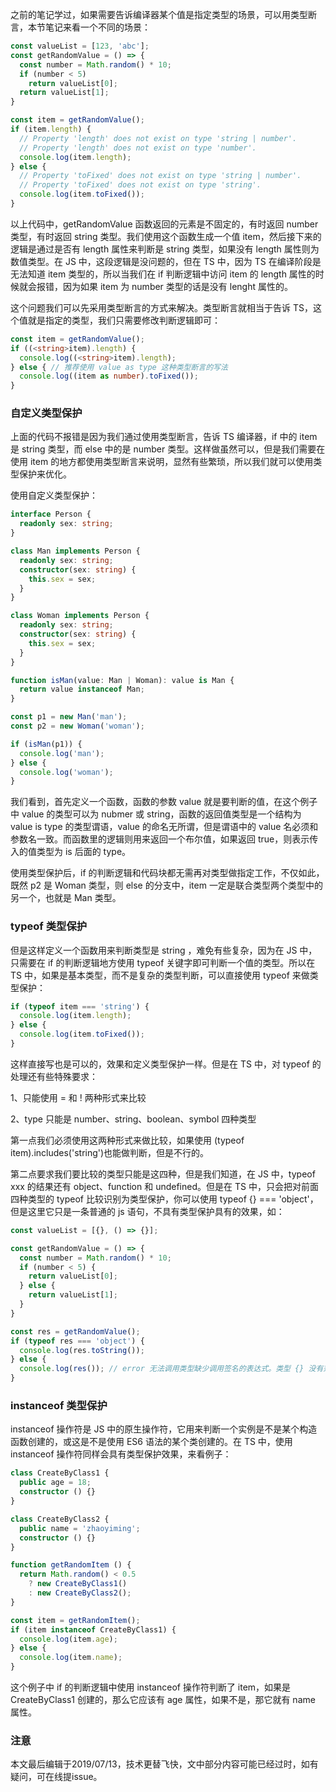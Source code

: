 之前的笔记学过，如果需要告诉编译器某个值是指定类型的场景，可以用类型断言，本节笔记来看一个不同的场景：

``` typescript
const valueList = [123, 'abc'];
const getRandomValue = () => {
  const number = Math.random() * 10;
  if (number < 5)
    return valueList[0];
  return valueList[1];
}

const item = getRandomValue();
if (item.length) {
  // Property 'length' does not exist on type 'string | number'.
  // Property 'length' does not exist on type 'number'.
  console.log(item.length);
} else {
  // Property 'toFixed' does not exist on type 'string | number'.
  // Property 'toFixed' does not exist on type 'string'.
  console.log(item.toFixed());
}
```
以上代码中，getRandomValue 函数返回的元素是不固定的，有时返回 number 类型，有时返回 string 类型。我们使用这个函数生成一个值 item，然后接下来的逻辑是通过是否有 length 属性来判断是 string 类型，如果没有 length 属性则为数值类型。在 JS 中，这段逻辑是没问题的，但在 TS 中，因为 TS 在编译阶段是无法知道 item 类型的，所以当我们在 if 判断逻辑中访问 item 的 length 属性的时候就会报错，因为如果 item 为 number 类型的话是没有 lenght 属性的。

这个问题我们可以先采用类型断言的方式来解决。类型断言就相当于告诉 TS，这个值就是指定的类型，我们只需要修改判断逻辑即可：

``` typescript
const item = getRandomValue();
if ((<string>item).length) {
  console.log((<string>item).length);
} else { // 推荐使用 value as type 这种类型断言的写法
  console.log((item as number).toFixed());
}
```
### 自定义类型保护

上面的代码不报错是因为我们通过使用类型断言，告诉 TS 编译器，if 中的 item 是 string 类型，而 else 中的是 number 类型。这样做虽然可以，但是我们需要在使用 item 的地方都使用类型断言来说明，显然有些繁琐，所以我们就可以使用类型保护来优化。

使用自定义类型保护：

``` typescript
interface Person {
  readonly sex: string;
}

class Man implements Person {
  readonly sex: string;
  constructor(sex: string) {
    this.sex = sex;
  }
}

class Woman implements Person {
  readonly sex: string;
  constructor(sex: string) {
    this.sex = sex;
  }
}

function isMan(value: Man | Woman): value is Man {
  return value instanceof Man;
}

const p1 = new Man('man');
const p2 = new Woman('woman');

if (isMan(p1)) {
  console.log('man');
} else {
  console.log('woman');
}
```

我们看到，首先定义一个函数，函数的参数 value 就是要判断的值，在这个例子中 value 的类型可以为 nubmer 或 string，函数的返回值类型是一个结构为 value is type 的类型谓语，value 的命名无所谓，但是谓语中的 value 名必须和参数名一致。而函数里的逻辑则用来返回一个布尔值，如果返回 true，则表示传入的值类型为 is 后面的 type。

使用类型保护后，if 的判断逻辑和代码块都无需再对类型做指定工作，不仅如此，既然 p2 是 Woman 类型，则 else 的分支中，item 一定是联合类型两个类型中的另一个，也就是 Man 类型。

### typeof 类型保护

但是这样定义一个函数用来判断类型是 string ，难免有些复杂，因为在 JS 中，只需要在 if 的判断逻辑地方使用 typeof 关键字即可判断一个值的类型。所以在 TS 中，如果是基本类型，而不是复杂的类型判断，可以直接使用 typeof 来做类型保护：

``` typescript
if (typeof item === 'string') {
  console.log(item.length);
} else {
  console.log(item.toFixed());
}
```
这样直接写也是可以的，效果和定义类型保护一样。但是在 TS 中，对 typeof 的处理还有些特殊要求：

1、只能使用 = 和 ! 两种形式来比较

2、type 只能是 number、string、boolean、symbol 四种类型

第一点我们必须使用这两种形式来做比较，如果使用 (typeof item).includes('string')也能做判断，但是不行的。

第二点要求我们要比较的类型只能是这四种，但是我们知道，在 JS 中，typeof xxx 的结果还有 object、function 和 undefined。但是在 TS 中，只会把对前面四种类型的 typeof 比较识别为类型保护，你可以使用 typeof {} === 'object'，但是这里它只是一条普通的 js 语句，不具有类型保护具有的效果，如：

``` typescript
const valueList = [{}, () => {}];

const getRandomValue = () => {
  const number = Math.random() * 10;
  if (number < 5) {
    return valueList[0];
  } else {
    return valueList[1];
  }
}

const res = getRandomValue();
if (typeof res === 'object') {
  console.log(res.toString());
} else {
  console.log(res()); // error 无法调用类型缺少调用签名的表达式。类型 {} 没有兼容的调用签名
}
```

### instanceof 类型保护

instanceof 操作符是 JS 中的原生操作符，它用来判断一个实例是不是某个构造函数创建的，或这是不是使用 ES6 语法的某个类创建的。在 TS 中，使用 instanceof 操作符同样会具有类型保护效果，来看例子：

``` typescript
class CreateByClass1 {
  public age = 18;
  constructor () {}
}

class CreateByClass2 {
  public name = 'zhaoyiming';
  constructor () {}
}

function getRandomItem () {
  return Math.random() < 0.5
    ? new CreateByClass1()
    : new CreateByClass2();
}

const item = getRandomItem();
if (item instanceof CreateByClass1) {
  console.log(item.age);
} else {
  console.log(item.name);
}
```
这个例子中 if 的判断逻辑中使用 instanceof 操作符判断了 item，如果是 CreateByClass1 创建的，那么它应该有 age 属性，如果不是，那它就有 name 属性。

### 注意

本文最后编辑于2019/07/13，技术更替飞快，文中部分内容可能已经过时，如有疑问，可在线提issue。